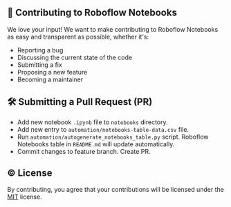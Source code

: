 ## 🦸 Contributing to Roboflow Notebooks

We love your input! We want to make contributing to Roboflow Notebooks as easy and transparent as possible, whether it's:

- Reporting a bug
- Discussing the current state of the code
- Submitting a fix
- Proposing a new feature
- Becoming a maintainer

## 🛠️ Submitting a Pull Request (PR)

- Add new notebook `.ipynb` file to `notebooks` directory.
- Add new entry to `automation/notebooks-table-data.csv` file.
- Run `automation/autogenerate_notebooks_table.py` script. Roboflow Notebooks table in `README.md` will update 
automatically.
- Commit changes to feature branch. Create PR.

## © License

By contributing, you agree that your contributions will be licensed under the [MIT](https://github.com/roboflow/supervision/blob/main/LICENSE.md) license.
